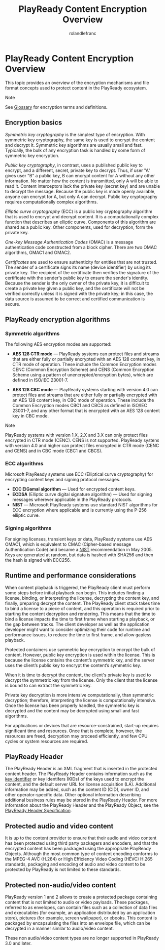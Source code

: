 ﻿---
author: rolandlefranc
title: PlayReady Content Encryption Overview
description: This topic provides an overview of the encryption mechanisms and file format concepts used to protect content in the PlayReady ecosystem.
ms.assetid: "002abfe2-5478-33da-9fd9-6a1b28f24cdd"
keywords:  PlayReady content encryption overview,  PlayReady protects content
ms.author: rolefran
ms.topic: conceptual
ms.prod: playready
ms.technology: drm
---


# PlayReady Content Encryption Overview

This topic provides an overview of the encryption mechanisms and file format concepts used to protect content in the PlayReady ecosystem.

> [!NOTE]
> See [Glossary](glossary-and-abbreviations.md) for encryption terms and definitions.

## Encryption basics


*Symmetric key cryptography* is the simplest type of encryption. With symmetric key cryptography, the same key is used to encrypt the content and decrypt it. Symmetric key algorithms are usually small and fast. Typically, the bulk of any encryption task is handled by some form of symmetric key encryption.


*Public key cryptography*, in contrast, uses a published public key to encrypt, and a different, secret, private key to decrypt. Thus, if user "A" gives user "B" a public key, B can encrypt content for A without any other information. No matter how the content is transmitted, only A will be able to read it. Content interceptors lack the private key (secret key) and are unable to decrypt the message. Because the public key is made openly available, anyone can encrypt for A, but only A can decrypt. Public key cryptography requires computationally complex algorithms.


*Elliptic curve cryptography* (ECC) is a public key cryptography algorithm that is used to encrypt and decrypt content. It is a computationally complex function that describes an elliptic curve. Components of this algorithm are shared as a public key. Other components, used for decryption, form the private key.


*One-key Message Authentication Codes* (OMAC) is a message authentication code constructed from a block cipher. There are two OMAC algorithms, OMAC1 and OMAC2.


*Certificates* are used to ensure authenticity for entities that are not trusted. The sender of a certificate signs its name (device identifier) by using its private key. The recipient of the certificate then verifies the signature of the certificate with the sender's public key to ensure the sender's identity. Because the sender is the only owner of the private key, it is difficult to create a private key given a public key, and the certificate will not be verified correctly unless it is signed with the private key; in this case, the data source is assumed to be correct and certified communication is secure.



## PlayReady encryption algorithms



### Symmetric algorithms

The following AES encryption modes are supported:


  * **AES 128 CTR mode** &mdash; PlayReady systems can protect files and streams that are either fully or partially encrypted with an AES 128 content key, in CTR mode of operation. These include the Common Encryption modes CENC (Common Encryption Scheme) and CENS (Common Encryption Scheme using a pattern of unencrypted/encryption bytes), which are defined in ISO/IEC 23001-7.

  * **AES 128 CBC mode** &mdash; PlayReady systems starting with version 4.0 can protect files and streams that are either fully or partially encrypted with an AES 128 content key, in CBC mode of operation. These include the Common Encryption modes CBC1 and CBCS as defined in ISO/IEC 23001-7, and any other format that is encrypted with an AES 128 content key in CBC mode.


> [!NOTE]
> PlayReady systems with version 1.X, 2.X and 3.X can only protect files encrypted in CTR mode (CENC). CENS is not supported.
> PlayReady systens with version 4.0 and higher can protect files encrypted in CTR mode (CENC and CENS) and in CBC mode (CBC1 and CBCS).


### ECC algorithms


Microsoft PlayReady systems use ECC (Elliptical curve cryptography) for encrypting content keys and signing protocol messages.

  * **ECC ElGamal algorithm** &mdash; Used for encrypted content keys.
  * **ECDSA** (Elliptic curve digital signature algorithm) &mdash; Used for signing messages wherever applicable in the PlayReady protocols.
  * **NIST** &mdash; Microsoft PlayReady systems use standard NIST algorithms for ECC encryption where applicable and is currently using the P-256 elliptic curve.




### Signing algorithms


For signing licenses, transient keys or data, PlayReady systems use AES OMAC1, which is equivalent to CMAC (Cipher-based message Authentication Code) and became a [NIST](http://csrc.nist.gov/publications/nistpubs/800-108/sp800-108.pdf) recommendation in May 2005. Keys are generated at random, but data is hashed with SHA256 and then the hash is signed with ECC256.




## Runtime and performance considerations


When content playback is triggered, the PlayReady client must perform some steps before initial playback can begin. This includes finding a license, binding, or interpreting the license, decrypting the content key, and finally, preparing decrypt the content. The PlayReady client stack takes time to bind a license to a piece of content, and this operation is required prior to starting the content decryption and rendering. This means that the time to bind a license impacts the time to first frame when starting a playback, or the gap between tracks. The client developer as well as the application developer might want to consider optimizing their code for runtime and performance issues, to reduce the time to first frame, and allow gapless playback.

Protected containers use symmetric key encryption to encrypt the bulk of content. However, public key encryption is used within the license. This is because the license contains the content’s symmetric key, and the server uses the client’s public key to encrypt the content’s symmetric key.

When it is time to decrypt the content, the client's private key is used to decrypt the symmetric key from the license. Only the client that the license is bound to can extract the symmetric key.

Private key decryption is more intensive computationally, than symmetric decryption; therefore, interpreting the license is computationally intensive. Once the license has been properly handled, the symmetric key is decrypted and the content may be decrypted using small and fast algorithms.

For applications or devices that are resource-constrained, start-up requires significant time and resources. Once that is complete, however, the resources are freed, decryption may proceed efficiently, and few CPU cycles or system resources are required.




## PlayReady Header


The PlayReady Header is an XML fragment that is inserted in the protected content header. The PlayReady Header contains information such as the [key identifier](key-and-key-ids-kids.md) or key identifers (KIDs) of the keys used to encrypt the content, and the default server URL for license acquisition (LA). Additional information may be added, such as the content ID (CID), owner ID, and other operator-specific data. Other optional information describing additional business rules may be stored in the PlayReady Header. For more information about the PlayReady Header and the PlayReady Object, see the [PlayReady Header Specification](https://www.microsoft.com/playready/documents/).




## Protected audio and video content


It is up to the content provider to ensure that their audio and video content has been protected using third party packagers and encoders, and that the encrypted content has been packaged using the appropriate PlayReady Objects. Although the most common type of content encoding conforms to the MPEG-4 AVC (H.264) or High Efficiency Video Coding (HEVC) H.265 standards, packaging and encoding of audio and video content to be protected by PlayReady is not limited to these standards.




## Protected non-audio/video content


PlayReady version 1 and 2 allows to create a protected package containing content that is not limited to audio or video payloads. These packages, referred to as envelopes, can contain files such as a collection of data files and executables (for example, an application distributed by an application store), pictures (for example, screen wallpaper), or ebooks. This content is packaged by encapsulating the files into an envelope file, which can be decrypted in a manner similar to audio/video content.

These non audio/video content types are no longer supported in PlayReady 3.0 and later. 
